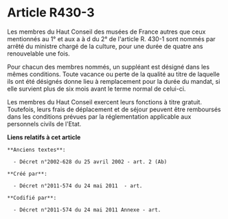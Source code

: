 # Article R430-3

Les membres du Haut Conseil des musées de France autres que ceux mentionnés au 1° et aux a à d du 2° de l'article R. 430-1
sont nommés par arrêté du ministre chargé de la culture, pour une durée de quatre ans renouvelable une fois.

Pour chacun des membres nommés, un suppléant est désigné dans les mêmes conditions. Toute vacance ou perte de la qualité au
titre de laquelle ils ont été désignés donne lieu à remplacement pour la durée du mandat, si elle survient plus de six mois
avant le terme normal de celui-ci.

Les membres du Haut Conseil exercent leurs fonctions à titre gratuit. Toutefois, leurs frais de déplacement et de séjour
peuvent être remboursés dans les conditions prévues par la réglementation applicable aux personnels civils de l'Etat.

**Liens relatifs à cet article**

	**Anciens textes**:

	  - Décret n°2002-628 du 25 avril 2002 - art. 2 (Ab)

	**Créé par**:

	  - Décret n°2011-574 du 24 mai 2011  - art.

	**Codifié par**:

	  - Décret n°2011-574 du 24 mai 2011 Annexe - art.
